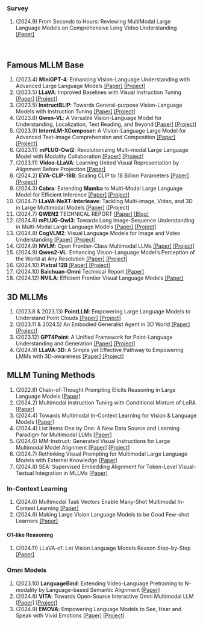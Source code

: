 ### Survey

1. (2024.9) From Seconds to Hours: Reviewing MultiModal Large Language Models on Comprehensive Long Video Understanding [[Paper]](https://arxiv.org/pdf/2409.18938)

​	

## Famous MLLM Base



1. (2023.4) **MiniGPT-4**: Enhancing Vision-Language Understanding with Advanced Large Language Models [[Paper]](https://arxiv.org/abs/2304.10592) [[Project]](https://minigpt-4.github.io/)
2. (2023.5) **LLaVA**: Improved Baselines with Visual Instruction Tuning [[Paper]](https://arxiv.org/abs/2310.03744) [[Project]](https://github.com/haotian-liu/LLaVA)
3. (2023.5) **InstructBLIP**: Towards General-purpose Vision-Language Models with Instruction Tuning [[Paper]](https://arxiv.org/abs/2305.06500) [[Project]](https://github.com/salesforce/LAVIS/tree/main/projects/instructblip)
4. (2023.8) **Qwen-VL**: A Versatile Vision-Language Model for Understanding, Localization, Text Reading, and Beyond [[Paper]](https://arxiv.org/abs/2308.12966) [[Project]](https://github.com/QwenLM/Qwen-VL)
5. (2023.9) **InternLM-XComposer**: A Vision-Language Large Model for Advanced Text-image Comprehension and Composition [[Paper]](https://arxiv.org/abs/2309.15112) [[Project]](https://github.com/InternLM/InternLM-XComposer)
6. (2023.11) **mPLUG-Owl2**: Revolutionizing Multi-modal Large Language Model with Modality Collaboration [[Paper]](https://arxiv.org/abs/2311.04257) [[Project]](https://github.com/X-PLUG/mPLUG-Owl/tree/main/mPLUG-Owl2)
7. (2023.11) **Video-LLaVA**: Learning United Visual Representation by Alignment Before Projection [[Paper]](https://arxiv.org/abs/2311.10122) 
8. (2024.2) **EVA-CLIP-18B**: Scaling CLIP to 18 Billion Parameters [[Paper]](https://arxiv.org/abs/2402.04252) [[Project]](https://github.com/baaivision/EVA/tree/master/EVA-CLIP-18B)
9. (2024.3) **Cobra**: Extending **Mamba** to Multi-Modal Large Language Model for Efficient Inference [[Paper]](https://arxiv.org/pdf/2403.14520) [[Project]](https://sites.google.com/view/cobravlm)
10. (2024.7) **LLaVA-NeXT-Interleave**: Tackling Multi-image, Video, and 3D in Large Multimodal Models [[Paper]](https://arxiv.org/abs/2407.07895) [[Project]
11. (2024.7) **QWEN2** TECHNICAL REPORT [[Paper]](https://arxiv.org/pdf/2407.10671) [[Blog]](https://qwenlm.github.io/zh/blog/qwen2/)
12. (2024.8) **mPLUG-Owl3**: Towards Long Image-Sequence Understanding in Multi-Modal Large Language Models [[Paper]](https://arxiv.org/abs/2408.04840) [[Project]](https://github.com/X-PLUG/mPLUG-Owl)
13. (2024.8) **CogVLM2**: Visual Language Models for Image and Video Understanding [[Paper]](https://arxiv.org/pdf/2408.16500) [[Project]](https://github.com/THUDM/CogVLM2)
14. (2024.9) **NVLM**: Open Frontier-Class Multimodal LLMs [[Paper]](https://arxiv.org/pdf/2409.11402) [[Project]](https://nvlm-project.github.io/)
15. (2024.9) **Qwen2-VL**: Enhancing Vision-Language Model’s Perception of the World at Any Resolution [[Paper]](https://arxiv.org/pdf/2409.12191) [[Project]](https://github.com/QwenLM/Qwen2-VL)
16. (2024.10) **Pixtral 12B** [[Paper]](https://arxiv.org/pdf/2410.07073) [[Project]](https://mistral.ai/news/pixtral-12b/)
17. (2024.10) **Baichuan-Omni** Technical Report [[Paper]](https://arxiv.org/pdf/2410.08565)
18. (2024.12) **NVILA**: Efficient Frontier Visual Language Models [[Paper]](https://arxiv.org/pdf/2412.04468)



## 3D MLLMs

1. (2023.8 & 2023.13) **PointLLM**: Empowering Large Language Models to Understand Point Clouds [[Paper]](https://arxiv.org/abs/2308.16911) [[Project]](https://github.com/OpenRobotLab/PointLLM)
2. (2023.11 & 2024.5) An Embodied Generalist Agent in 3D World [[Paper]](https://arxiv.org/abs/2311.12871) [[Project]](https://embodied-generalist.github.io/)
3. (2023.12) **GPT4Point**: A Unified Framework for Point-Language Understanding and Generation [[Paper]](https://arxiv.org/abs/2312.02980) [[Project]](https://gpt4point.github.io)
4. (2024.9) **LLaVA-3D**: A Simple yet Effective Pathway to Empowering LMMs with 3D-awareness [[Paper]](https://arxiv.org/pdf/2409.18125) [[Project]](https://zcmax.github.io/projects/LLaVA-3D/)



## MLLM Tuning Methods

1. (2022.8) Chain-of-Thought Prompting Elicits Reasoning in Large Language Models [[Paper]](https://arxiv.org/abs/2201.11903)
2. (2024.2) Multimodal Instruction Tuning with Conditional Mixture of LoRA [[Paper]](https://arxiv.org/abs/2402.15896)
3. (2024.4) Towards Multimodal In-Context Learning for Vision & Language Models [[Paper]](https://arxiv.org/abs/2403.12736)
4. (2024.4) List Items One by One: A New Data Source and Learning Paradigm for Multimodal LLMs [[Paper]](https://arxiv.org/abs/2404.16375)
5. (2024.6) MM-Instruct: Generated Visual Instructions for Large Multimodal Model Alignment [[Paper]](https://arxiv.org/abs/2406.19736) [[Project]](https://github.com/jihaonew/MM-Instruct)
6. (2024.7) Rethinking Visual Prompting for Multimodal Large Language Models with External Knowledge [[Paper]](https://arxiv.org/pdf/2407.04681)
7. (2024.8) SEA: Supervised Embedding Alignment for Token-Level Visual-Textual Integration in MLLMs [[Paper]](https://arxiv.org/pdf/2408.11813)





### In-Context Learning

1. (2024.6) Multimodal Task Vectors Enable Many-Shot Multimodal In-Context Learning [[Paper]](https://arxiv.org/abs/2406.15334) 
1. (2024.8) Making Large Vision Language Models to be Good Few-shot Learners [[Paper]](https://arxiv.org/pdf/2408.11297)



#### O1-like Reasoning

1. (2024.11) LLaVA-o1: Let Vision Language Models Reason Step-by-Step [[Paper]](https://arxiv.org/pdf/2411.10440)

### Omni Models

1. (2023.10) **LanguageBind**: Extending Video-Language Pretraining to N-modality by Language-based Semantic Alignment [[Paper]](https://arxiv.org/abs/2310.01852)
1. (2024.8) **VITA**: Towards Open-Source Interactive Omni Multimodal LLM [[Paper]](https://arxiv.org/pdf/2408.05211) [[Project]](https://vita-home.github.io/)
1. (2024.9) **EMOVA**: Empowering Language Models to See, Hear and Speak with Vivid Emotions [[Paper]](https://arxiv.org/pdf/2409.18042) [[Project]](https://emova-ollm.github.io/)

